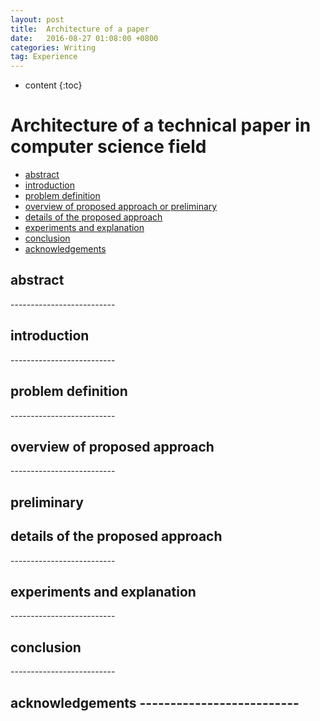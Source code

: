 ```yaml
---
layout: post
title:  Architecture of a paper 
date:   2016-08-27 01:08:00 +0800
categories: Writing
tag: Experience
---
```


* content
{:toc}

Architecture of a technical paper in computer science field
=========================

+ [abstract](#1)
+ [introduction](#2)
+ [problem definition](#3)
+ [overview of proposed approach or preliminary](#4)
+ [details of the proposed approach](#5)
+ [experiments and explanation](#6)
+ [conclusion](#7)
+ [acknowledgements](#8)


<h2 id="1">abstract</h2>
--------------------------
 


<h2 id="2">introduction</h2>
--------------------------


<h2 id="3">problem definition</h2>
--------------------------


<h2 id="4">overview of proposed approach</h2>
--------------------------


preliminary
--------------------------


<h2 id="5">details of the proposed approach</h2>
--------------------------


<h2 id="6">experiments and explanation</h2>
--------------------------


<h2 id="7">conclusion</h2>
--------------------------


<h2 id="8">acknowledgements
--------------------------
